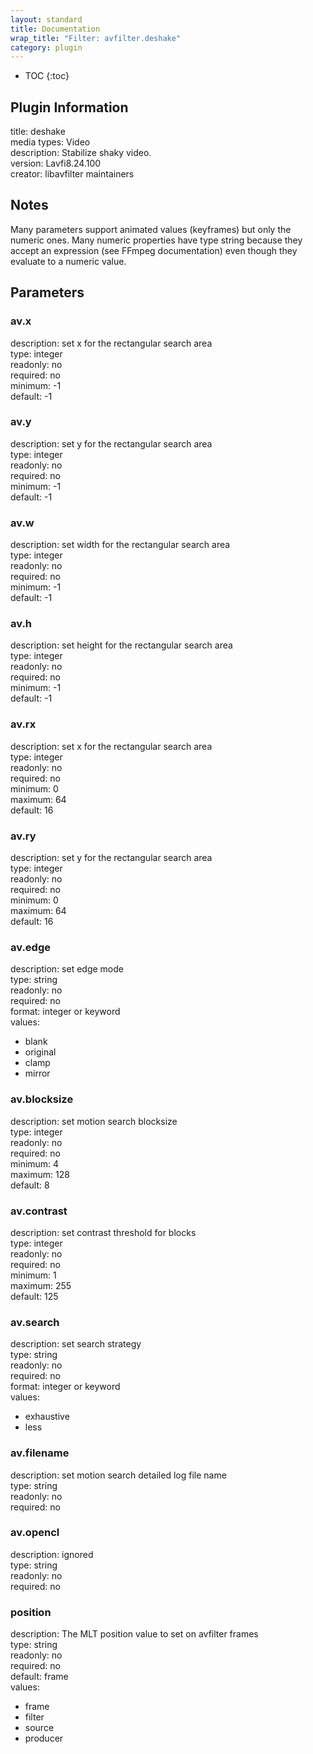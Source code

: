 ```yaml
---
layout: standard
title: Documentation
wrap_title: "Filter: avfilter.deshake"
category: plugin
---
```

* TOC
{:toc}

## Plugin Information

title: deshake  
media types:
Video  
description: Stabilize shaky video.  
version: Lavfi8.24.100  
creator: libavfilter maintainers  

## Notes

Many parameters support animated values (keyframes) but only the numeric ones. Many numeric properties have type string because they accept an expression (see FFmpeg documentation) even though they evaluate to a numeric value.

## Parameters

### av.x

  
description:
set x for the rectangular search area  
type: integer  
readonly: no  
required: no  
minimum: -1  
default: -1  

### av.y

  
description:
set y for the rectangular search area  
type: integer  
readonly: no  
required: no  
minimum: -1  
default: -1  

### av.w

  
description:
set width for the rectangular search area  
type: integer  
readonly: no  
required: no  
minimum: -1  
default: -1  

### av.h

  
description:
set height for the rectangular search area  
type: integer  
readonly: no  
required: no  
minimum: -1  
default: -1  

### av.rx

  
description:
set x for the rectangular search area  
type: integer  
readonly: no  
required: no  
minimum: 0  
maximum: 64  
default: 16  

### av.ry

  
description:
set y for the rectangular search area  
type: integer  
readonly: no  
required: no  
minimum: 0  
maximum: 64  
default: 16  

### av.edge

  
description:
set edge mode  
type: string  
readonly: no  
required: no  
format: integer or keyword  
values:  

* blank
* original
* clamp
* mirror

### av.blocksize

  
description:
set motion search blocksize  
type: integer  
readonly: no  
required: no  
minimum: 4  
maximum: 128  
default: 8  

### av.contrast

  
description:
set contrast threshold for blocks  
type: integer  
readonly: no  
required: no  
minimum: 1  
maximum: 255  
default: 125  

### av.search

  
description:
set search strategy  
type: string  
readonly: no  
required: no  
format: integer or keyword  
values:  

* exhaustive
* less

### av.filename

  
description:
set motion search detailed log file name  
type: string  
readonly: no  
required: no  

### av.opencl

  
description:
ignored  
type: string  
readonly: no  
required: no  

### position

  
description:
The MLT position value to set on avfilter frames  
type: string  
readonly: no  
required: no  
default: frame  
values:  

* frame
* filter
* source
* producer

